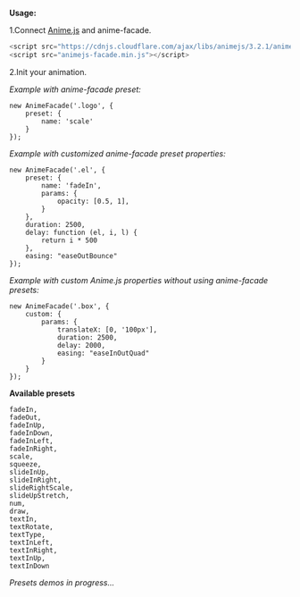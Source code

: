 **Usage:**

1.Connect [Anime.js](https://animejs.com/) and anime-facade.

```js
<script src="https://cdnjs.cloudflare.com/ajax/libs/animejs/3.2.1/anime.min.js" integrity="sha512-z4OUqw38qNLpn1libAN9BsoDx6nbNFio5lA6CuTp9NlK83b89hgyCVq+N5FdBJptINztxn1Z3SaKSKUS5UP60Q==" crossorigin="anonymous" referrerpolicy="no-referrer"></script>
<script src="animejs-facade.min.js"></script>
```

2.Init your animation.

_Example with anime-facade preset:_

    new AnimeFacade('.logo', {
        preset: {
            name: 'scale'
        }
    });    

_Example with customized anime-facade preset properties:_

    new AnimeFacade('.el', {
        preset: {
            name: 'fadeIn',
            params: {
                opacity: [0.5, 1],
            }
        },
        duration: 2500,
        delay: function (el, i, l) {
            return i * 500
        },
        easing: "easeOutBounce"
    });  

_Example with custom Anime.js properties without using anime-facade presets:_

    new AnimeFacade('.box', {
        custom: {
            params: {
                translateX: [0, '100px'],
                duration: 2500,
                delay: 2000,
                easing: "easeInOutQuad"
            }
        }
    });
    
**Available presets**  

    fadeIn,
    fadeOut,
    fadeInUp,
    fadeInDown,
    fadeInLeft,
    fadeInRight,
    scale,
    squeeze,
    slideInUp,
    slideInRight,
    slideRightScale,
    slideUpStretch,
    num,
    draw,
    textIn,
    textRotate,
    textType,
    textInLeft,
    textInRight,
    textInUp,
    textInDown  

*Presets demos in progress...*

